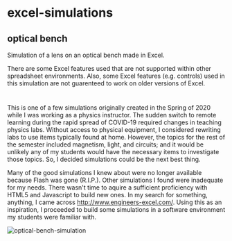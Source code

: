 # excel-simulations

## optical bench
Simulation of a lens on an optical bench made in Excel.

There are some Excel features used that are not supported within other spreadsheet environments. Also, some Excel features (e.g. controls) used in this simulation are not guarenteed to work on older versions of Excel.
#
This is one of a few simulations originally created in the Spring of 2020 while I was working as a physics instructor. The sudden switch to remote learning during the rapid spread of COVID-19 required changes in teaching physics labs. Without access to physical equipment, I considered rewriting labs to use items typically found at home. However, the topics for the rest of the semester included magnetism, light, and circuits; and it would be unlikely any of my students would have the necessary items to investigate those topics. So, I decided simulations could be the next best thing.

Many of the good simulations I knew about were no longer available because Flash was gone (R.I.P.). Other simulations I found were inadequate for my needs. There wasn't time to aquire a sufficient proficiency with HTML5 and Javascript to build new ones. In my search for something, anything, I came across http://www.engineers-excel.com/. Using this as an inspiration, I proceeded to build some simulations in a software environment my students were familiar with.

![optical-bench-simulation](https://user-images.githubusercontent.com/99386257/161843868-de74a731-6bc5-4930-9dd8-590561f6fc11.jpg)
